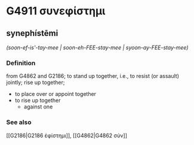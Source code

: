 # G4911 συνεφίστημι

## synephístēmi

_(soon-ef-is'-tay-mee | soon-eh-FEE-stay-mee | syoon-ay-FEE-stay-mee)_

### Definition

from G4862 and G2186; to stand up together, i.e., to resist (or assault) jointly; rise up together; 

- to place over or appoint together
- to rise up together
  - against one

### See also

[[G2186|G2186 ἐφίστημι]], [[G4862|G4862 σύν]]
